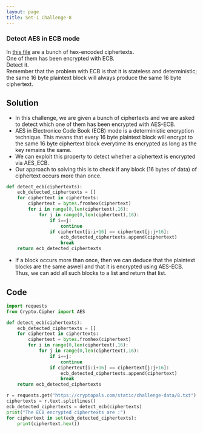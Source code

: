 ```yaml
---
layout: page
title: Set-1 Challenge-8
---
```

### Detect AES in ECB mode

In [this file](https://cryptopals.com/static/challenge-data/8.txt) are a bunch of hex-encoded ciphertexts.  
One of them has been encrypted with ECB.  
Detect it.  
Remember that the problem with ECB is that it is stateless and deterministic; the same 16 byte plaintext block will always produce the same 16 byte ciphertext.
## Solution

- In this challenge, we are given a bunch of ciphertexts and we are asked to detect which one of them has been encrypted with AES-ECB.
- AES in Electronice Code Book (ECB) mode is a deterministic encryption technique. This means that every 16 byte plaintext block will encrypt to the same 16 byte ciphertext block everytime its encrypted as long as the key remains the same.
- We can exploit this property to detect whether a ciphertext is encrypted via AES_ECB.
- Our approach to solving this is to check if any block (16 bytes of data) of ciphertext occurs more than once.
```python
def detect_ecb(ciphertexts):
    ecb_detected_ciphertexts = []
    for ciphertext in ciphertexts:
        ciphertext = bytes.fromhex(ciphertext)
        for i in range(0,len(ciphertext),16):
            for j in range(0,len(ciphertext),16):
                if i==j:
                    continue
                if ciphertext[i:i+16] == ciphertext[j:j+16]:
                    ecb_detected_ciphertexts.append(ciphertext)
                    break
    return ecb_detected_ciphertexts
```
- If a block occurs more than once, then we can deduce that the plaintext blocks are the same aswell and that it is encrypted using AES-ECB. Thus, we can add all such blocks to a list and return that list.

## Code
```python
import requests
from Crypto.Cipher import AES

def detect_ecb(ciphertexts):
    ecb_detected_ciphertexts = []
    for ciphertext in ciphertexts:
        ciphertext = bytes.fromhex(ciphertext)
        for i in range(0,len(ciphertext),16):
            for j in range(0,len(ciphertext),16):
                if i==j:
                    continue
                if ciphertext[i:i+16] == ciphertext[j:j+16]:
                    ecb_detected_ciphertexts.append(ciphertext)
                    break
    return ecb_detected_ciphertexts

r = requests.get("https://cryptopals.com/static/challenge-data/8.txt")
ciphertexts = r.text.splitlines()
ecb_detected_ciphertexts = detect_ecb(ciphertexts)
print("The ECB encrypted ciphertexts are :")
for ciphertext in set(ecb_detected_ciphertexts):
    print(ciphertext.hex())

```
